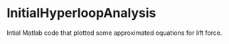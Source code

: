 # InitialHyperloopAnalysis
Intial Matlab code that plotted some approximated equations for lift force.

